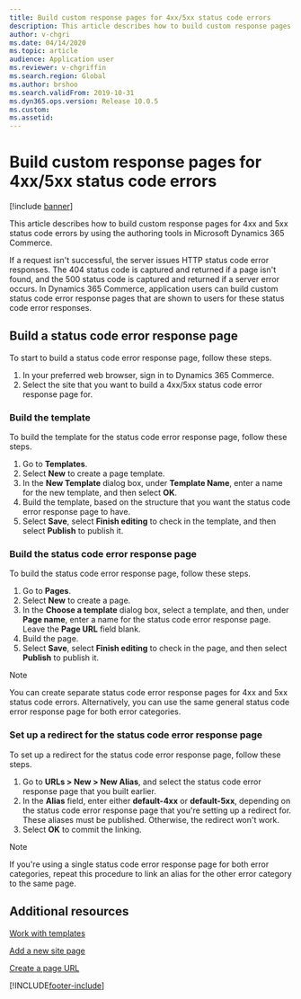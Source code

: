 ```yaml
---
title: Build custom response pages for 4xx/5xx status code errors
description: This article describes how to build custom response pages for 4xx and 5xx status code errors by using the authoring tools in Microsoft Dynamics 365 Commerce.
author: v-chgri
ms.date: 04/14/2020
ms.topic: article
audience: Application user
ms.reviewer: v-chgriffin
ms.search.region: Global
ms.author: brshoo
ms.search.validFrom: 2019-10-31
ms.dyn365.ops.version: Release 10.0.5
ms.custom: 
ms.assetid: 
---
```


# Build custom response pages for 4xx/5xx status code errors

[!include [banner](includes/banner.md)]

This article describes how to build custom response pages for 4xx and 5xx status code errors by using the authoring tools in Microsoft Dynamics 365 Commerce.

If a request isn't successful, the server issues HTTP status code error responses. The 404 status code is captured and returned if a page isn't found, and the 500 status code is captured and returned if a server error occurs. In Dynamics 365 Commerce, application users can build custom status code error response pages that are shown to users for these status code error responses.

## Build a status code error response page

To start to build a status code error response page, follow these steps.

1. In your preferred web browser, sign in to Dynamics 365 Commerce. 
1. Select the site that you want to build a 4xx/5xx status code error response page for.

### Build the template

To build the template for the status code error response page, follow these steps.

1. Go to **Templates**.
1. Select **New** to create a page template.
1. In the **New Template** dialog box, under **Template Name**, enter a name for the new template, and then select **OK**.
1. Build the template, based on the structure that you want the status code error response page to have.
1. Select **Save**, select **Finish editing** to check in the template, and then select **Publish** to publish it. 

### Build the status code error response page

To build the status code error response page, follow these steps.

1. Go to **Pages**.
1. Select **New** to create a page.
1. In the **Choose a template** dialog box, select a template, and then, under **Page name**, enter a name for the status code error response page. Leave the **Page URL** field blank.
1. Build the page.
1. Select **Save**, select **Finish editing** to check in the page, and then select **Publish** to publish it.

> [!NOTE]
> You can create separate status code error response pages for 4xx and 5xx status code errors. Alternatively, you can use the same general status code error response page for both error categories.

### Set up a redirect for the status code error response page

To set up a redirect for the status code error response page, follow these steps.

1. Go to **URLs \> New \> New Alias**, and select the status code error response page that you built earlier.
1. In the **Alias** field, enter either **default-4xx** or **default-5xx**, depending on the status code error response page that you're setting up a redirect for. These aliases must be published. Otherwise, the redirect won't work.
1. Select **OK** to commit the linking.

> [!NOTE]
> If you're using a single status code error response page for both error categories, repeat this procedure to link an alias for the other error category to the same page.

## Additional resources

[Work with templates](work-with-templates.md)

[Add a new site page](add-new-page.md)

[Create a page URL](create-page-url.md)


[!INCLUDE[footer-include](../includes/footer-banner.md)]
